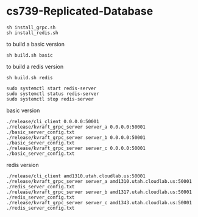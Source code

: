 # cs739-Replicated-Database

```
sh install_grpc.sh
sh install_redis.sh
```
to build a basic version
```
sh build.sh basic
```
to build a redis version
```
sh build.sh redis
```

```
sudo systemctl start redis-server
sudo systemctl status redis-server
sudo systemctl stop redis-server
```
basic version
```
./release/cli_client 0.0.0.0:50001
./release/kvraft_grpc_server server_a 0.0.0.0:50001 ./basic_server_config.txt
./release/kvraft_grpc_server server_b 0.0.0.0:50001 ./basic_server_config.txt
./release/kvraft_grpc_server server_c 0.0.0.0:50001 ./basic_server_config.txt
```
redis version
```
./release/cli_client amd1310.utah.cloudlab.us:50001
./release/kvraft_grpc_server server_a amd1310.utah.cloudlab.us:50001 ./redis_server_config.txt
./release/kvraft_grpc_server server_b amd1317.utah.cloudlab.us:50001 ./redis_server_config.txt
./release/kvraft_grpc_server server_c amd1343.utah.cloudlab.us:50001 ./redis_server_config.txt
```